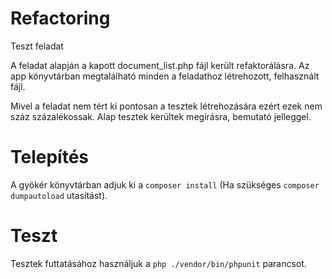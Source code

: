 # Refactoring
Teszt feladat

A feladat alapján a kapott document_list.php fájl került refaktorálásra. 
Az app könyvtárban megtalálható minden a feladathoz létrehozott, felhasznált fájl. 

Mivel a feladat nem tért ki pontosan a tesztek létrehozására ezért ezek nem száz százalékossak.
Alap tesztek kerültek megírásra, bemutató jelleggel.

# Telepítés
A gyökér könyvtárban adjuk ki a `composer install` (Ha szükséges `composer dumpautoload` utasítást). 

# Teszt
Tesztek futtatásához használjuk a `php ./vendor/bin/phpunit` parancsot.
